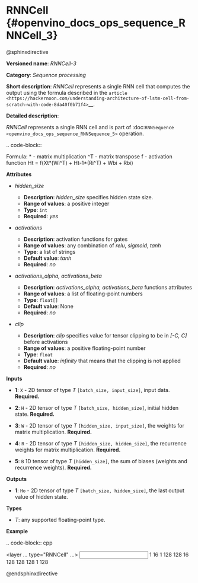 # RNNCell  {#openvino_docs_ops_sequence_RNNCell_3}

@sphinxdirective

**Versioned name**: *RNNCell-3*

**Category**: *Sequence processing*

**Short description**: *RNNCell* represents a single RNN cell that computes the output using the formula described in the `article <https://hackernoon.com/understanding-architecture-of-lstm-cell-from-scratch-with-code-8da40f0b71f4>`__.

**Detailed description**:

*RNNCell* represents a single RNN cell and is part of  :doc:`RNNSequence <openvino_docs_ops_sequence_RNNSequence_5>` operation.

.. code-block::

  Formula:
    *  - matrix multiplication
    ^T - matrix transpose
    f  - activation function
      Ht = f(Xt*(Wi^T) + Ht-1*(Ri^T) + Wbi + Rbi)


**Attributes**

* *hidden_size*

  * **Description**: *hidden_size* specifies hidden state size.
  * **Range of values**: a positive integer
  * **Type**: ``int``
  * **Required**: *yes*

* *activations*

  * **Description**: activation functions for gates
  * **Range of values**: any combination of *relu*, *sigmoid*, *tanh*
  * **Type**: a list of strings
  * **Default value**: *tanh*
  * **Required**: *no*

* *activations_alpha, activations_beta*

  * **Description**: *activations_alpha, activations_beta* functions attributes
  * **Range of values**: a list of floating-point numbers
  * **Type**: ``float[]``
  * **Default value**: None
  * **Required**: *no*

* *clip*

  * **Description**: *clip* specifies value for tensor clipping to be in *[-C, C]* before activations
  * **Range of values**: a positive floating-point number
  * **Type**: ``float``
  * **Default value**: *infinity* that means that the clipping is not applied
  * **Required**: *no*

**Inputs**

* **1**: ``X`` - 2D tensor of type *T* ``[batch_size, input_size]``, input data. **Required.**

* **2**: ``H`` - 2D tensor of type *T* ``[batch_size, hidden_size]``, initial hidden state. **Required.**

* **3**: ``W`` - 2D tensor of type *T* ``[hidden_size, input_size]``, the weights for matrix multiplication. **Required.**

* **4**: ``R`` - 2D tensor of type *T* ``[hidden_size, hidden_size]``, the recurrence weights for matrix multiplication. **Required.**

* **5**: ``B`` 1D tensor of type *T* ``[hidden_size]``, the sum of biases (weights and recurrence weights). **Required.**

**Outputs**

* **1**: ``Ho`` - 2D tensor of type *T* ``[batch_size, hidden_size]``, the last output value of hidden state.

**Types**

* *T*: any supported floating-point type.

**Example**

.. code-block:: cpp

  <layer ... type="RNNCell" ...>
      <data hidden_size="128"/>
      <input>
          <port id="0">
              <dim>1</dim>
              <dim>16</dim>
          </port>
          <port id="1">
              <dim>1</dim>
              <dim>128</dim>
          </port>
          <port id="2">
              <dim>128</dim>
              <dim>16</dim>
          </port>
          <port id="3">
              <dim>128</dim>
              <dim>128</dim>
          </port>
          <port id="4">
              <dim>128</dim>
          </port>
      </input>
      <output>
          <port id="5">
              <dim>1</dim>
              <dim>128</dim>
          </port>
      </output>
  </layer>

@endsphinxdirective
